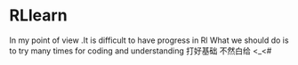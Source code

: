 # RLlearn
In my point of view .It is difficult to have progress in Rl 
What we should do is to try many times for coding and understanding
打好基础 不然白给
<_<#
